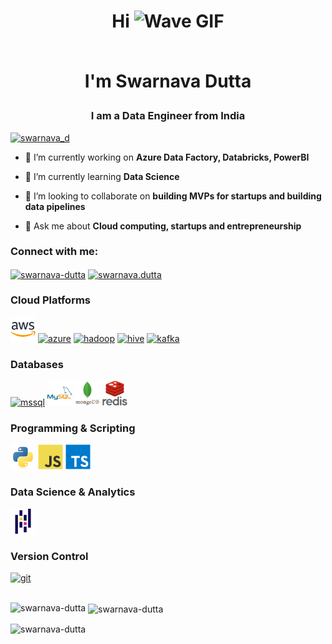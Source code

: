 <h1 align="center">Hi 
  <img src="https://camo.githubusercontent.com/fa3b9292d0f2bfe0e30c0d8b0e0fb7ad611ffdf5452a610f621dbf137c3f5a5c/68747470733a2f2f656d6f6a69732e736c61636b6d6f6a69732e636f6d2f656d6f6a69732f696d616765732f313537373330353530352f373337332f68616e645f776176652e6769663f31353737333035353035" alt="Wave GIF" />
  
  <br/> I'm Swarnava Dutta</h1>
<h3 align="center">I am a Data Engineer from India</h3>

<p align="left"> <a href="https://twitter.com/swarnava_d" target="blank"><img src="https://img.shields.io/twitter/follow/swarnava_d" alt="swarnava_d" /></a> </p>

- 🔭 I’m currently working on **Azure Data Factory, Databricks, PowerBI**

- 🌱 I’m currently learning **Data Science**

- 👯 I’m looking to collaborate on **building MVPs for startups and building data pipelines**

- 💬 Ask me about **Cloud computing, startups and entrepreneurship**

<h3 align="left">Connect with me:</h3>
<p align="left">
<a href="https://linkedin.com/in/swarnava-dutta" target="blank"><img align="center" src="https://raw.githubusercontent.com/rahuldkjain/github-profile-readme-generator/master/src/images/icons/Social/linked-in-alt.svg" alt="swarnava-dutta" height="30" width="40" /></a>
<a href="https://instagram.com/swarnava.dutta" target="blank"><img align="center" src="https://raw.githubusercontent.com/rahuldkjain/github-profile-readme-generator/master/src/images/icons/Social/instagram.svg" alt="swarnava.dutta" height="30" width="40" /></a>
</p>

<h3 align="left">Cloud Platforms</h3> <p align="left"> <!-- Cloud Platforms --> <a href="https://aws.amazon.com" target="_blank" rel="noreferrer"><img src="https://raw.githubusercontent.com/devicons/devicon/master/icons/amazonwebservices/amazonwebservices-original-wordmark.svg" alt="aws" width="40" height="40"/></a> <a href="https://azure.microsoft.com/en-in/" target="_blank" rel="noreferrer"><img src="https://www.vectorlogo.zone/logos/microsoft_azure/microsoft_azure-icon.svg" alt="azure" width="40" height="40"/></a> <!-- Big Data & Processing -->
<a href="https://hadoop.apache.org/" target="_blank" rel="noreferrer"><img src="https://www.vectorlogo.zone/logos/apache_hadoop/apache_hadoop-icon.svg" alt="hadoop" width="40" height="40"/></a>
<a href="https://hive.apache.org/" target="_blank" rel="noreferrer"><img src="https://www.vectorlogo.zone/logos/apache_hive/apache_hive-icon.svg" alt="hive" width="40" height="40"/></a>
<a href="https://kafka.apache.org/" target="_blank" rel="noreferrer"><img src="https://www.vectorlogo.zone/logos/apache_kafka/apache_kafka-icon.svg" alt="kafka" width="40" height="40"/></a>

<!-- Databases -->
<h3 align="left">Databases</h3>
<a href="https://www.microsoft.com/en-us/sql-server" target="_blank" rel="noreferrer"><img src="https://www.svgrepo.com/show/303229/microsoft-sql-server-logo.svg" alt="mssql" width="40" height="40"/></a>
<a href="https://www.mysql.com/" target="_blank" rel="noreferrer"><img src="https://raw.githubusercontent.com/devicons/devicon/master/icons/mysql/mysql-original-wordmark.svg" alt="mysql" width="40" height="40"/></a>
<a href="https://www.mongodb.com/" target="_blank" rel="noreferrer"><img src="https://raw.githubusercontent.com/devicons/devicon/master/icons/mongodb/mongodb-original-wordmark.svg" alt="mongodb" width="40" height="40"/></a>
<a href="https://redis.io" target="_blank" rel="noreferrer"><img src="https://raw.githubusercontent.com/devicons/devicon/master/icons/redis/redis-original-wordmark.svg" alt="redis" width="40" height="40"/></a>

<!-- Programming & Scripting -->
<h3 align="left">Programming & Scripting</h3>
<a href="https://www.python.org" target="_blank" rel="noreferrer"><img src="https://raw.githubusercontent.com/devicons/devicon/master/icons/python/python-original.svg" alt="python" width="40" height="40"/></a>
<a href="https://developer.mozilla.org/en-US/docs/Web/JavaScript" target="_blank" rel="noreferrer"><img src="https://raw.githubusercontent.com/devicons/devicon/master/icons/javascript/javascript-original.svg" alt="javascript" width="40" height="40"/></a>
<a href="https://www.typescriptlang.org/" target="_blank" rel="noreferrer"><img src="https://raw.githubusercontent.com/devicons/devicon/master/icons/typescript/typescript-original.svg" alt="typescript" width="40" height="40"/></a>

<!-- Data Science & Analytics -->
<h3 align="left">Data Science & Analytics</h3>
<a href="https://pandas.pydata.org/" target="_blank" rel="noreferrer"><img src="https://raw.githubusercontent.com/devicons/devicon/2ae2a900d2f041da66e950e4d48052658d850630/icons/pandas/pandas-original.svg" alt="pandas" width="40" height="40"/></a>

<!-- DevOps & Version Control -->
<h3 align="left">Version Control</h3>
<a href="https://git-scm.com/" target="_blank" rel="noreferrer"><img src="https://www.vectorlogo.zone/logos/git-scm/git-scm-icon.svg" alt="git" width="40" height="40"/></a>
<br/><br/>
<p><img align="left" src="https://github-readme-stats.vercel.app/api/top-langs?username=swarnava-dutta&show_icons=true&locale=en&layout=compact" alt="swarnava-dutta" /></p>

<p>&nbsp;<img align="center" src="https://github-readme-stats.vercel.app/api?username=swarnava-dutta&show_icons=true&locale=en" alt="swarnava-dutta" /></p>

<p><img align="center" src="https://github-readme-streak-stats.herokuapp.com/?user=swarnava-dutta&" alt="swarnava-dutta" /></p>
